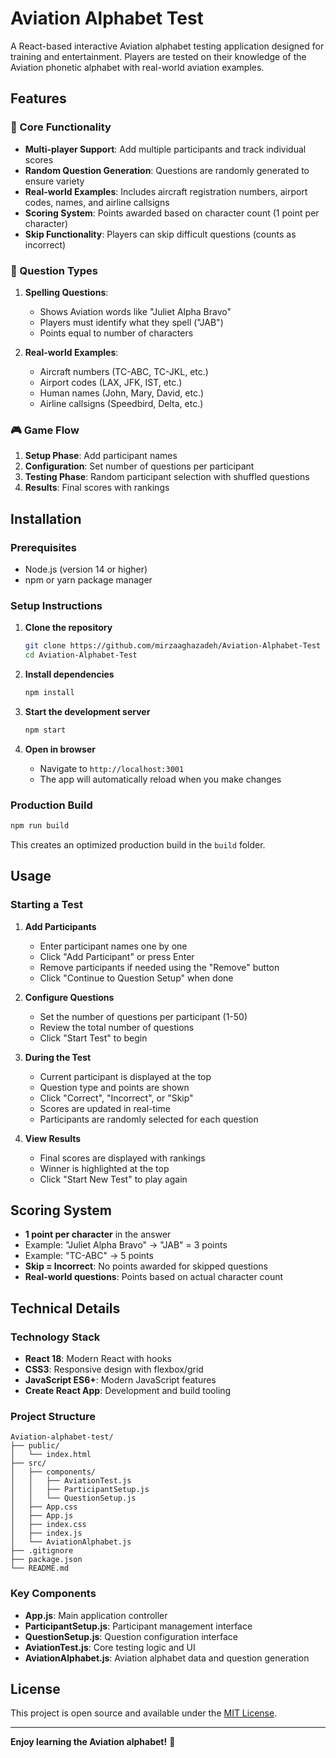 # Aviation Alphabet Test

A React-based interactive Aviation alphabet testing application designed for training and entertainment. Players are tested on their knowledge of the Aviation phonetic alphabet with real-world aviation examples.

## Features

### 🎯 Core Functionality
- **Multi-player Support**: Add multiple participants and track individual scores
- **Random Question Generation**: Questions are randomly generated to ensure variety
- **Real-world Examples**: Includes aircraft registration numbers, airport codes, names, and airline callsigns
- **Scoring System**: Points awarded based on character count (1 point per character)
- **Skip Functionality**: Players can skip difficult questions (counts as incorrect)

### 📝 Question Types
1. **Spelling Questions**: 
   - Shows Aviation words like "Juliet Alpha Bravo"
   - Players must identify what they spell ("JAB")
   - Points equal to number of characters

2. **Real-world Examples**:
   - Aircraft numbers (TC-ABC, TC-JKL, etc.)
   - Airport codes (LAX, JFK, IST, etc.)
   - Human names (John, Mary, David, etc.)
   - Airline callsigns (Speedbird, Delta, etc.)

### 🎮 Game Flow
1. **Setup Phase**: Add participant names
2. **Configuration**: Set number of questions per participant
3. **Testing Phase**: Random participant selection with shuffled questions
4. **Results**: Final scores with rankings

## Installation

### Prerequisites
- Node.js (version 14 or higher)
- npm or yarn package manager

### Setup Instructions

1. **Clone the repository**
   ```bash
   git clone https://github.com/mirzaaghazadeh/Aviation-Alphabet-Test
   cd Aviation-Alphabet-Test
   ```

2. **Install dependencies**
   ```bash
   npm install
   ```

3. **Start the development server**
   ```bash
   npm start
   ```

4. **Open in browser**
   - Navigate to `http://localhost:3001`
   - The app will automatically reload when you make changes

### Production Build

```bash
npm run build
```

This creates an optimized production build in the `build` folder.

## Usage

### Starting a Test

1. **Add Participants**
   - Enter participant names one by one
   - Click "Add Participant" or press Enter
   - Remove participants if needed using the "Remove" button
   - Click "Continue to Question Setup" when done

2. **Configure Questions**
   - Set the number of questions per participant (1-50)
   - Review the total number of questions
   - Click "Start Test" to begin

3. **During the Test**
   - Current participant is displayed at the top
   - Question type and points are shown
   - Click "Correct", "Incorrect", or "Skip"
   - Scores are updated in real-time
   - Participants are randomly selected for each question

4. **View Results**
   - Final scores are displayed with rankings
   - Winner is highlighted at the top
   - Click "Start New Test" to play again

## Scoring System

- **1 point per character** in the answer
- Example: "Juliet Alpha Bravo" → "JAB" = 3 points
- Example: "TC-ABC" → 5 points
- **Skip = Incorrect**: No points awarded for skipped questions
- **Real-world questions**: Points based on actual character count

## Technical Details

### Technology Stack
- **React 18**: Modern React with hooks
- **CSS3**: Responsive design with flexbox/grid
- **JavaScript ES6+**: Modern JavaScript features
- **Create React App**: Development and build tooling

### Project Structure
```
Aviation-alphabet-test/
├── public/
│   └── index.html
├── src/
│   ├── components/
│   │   ├── AviationTest.js
│   │   ├── ParticipantSetup.js
│   │   └── QuestionSetup.js
│   ├── App.css
│   ├── App.js
│   ├── index.css
│   ├── index.js
│   └── AviationAlphabet.js
├── .gitignore
├── package.json
└── README.md
```

### Key Components

- **App.js**: Main application controller
- **ParticipantSetup.js**: Participant management interface
- **QuestionSetup.js**: Question configuration interface
- **AviationTest.js**: Core testing logic and UI
- **AviationAlphabet.js**: Aviation alphabet data and question generation

## License

This project is open source and available under the [MIT License](LICENSE).

---

**Enjoy learning the Aviation alphabet!** 🎉
